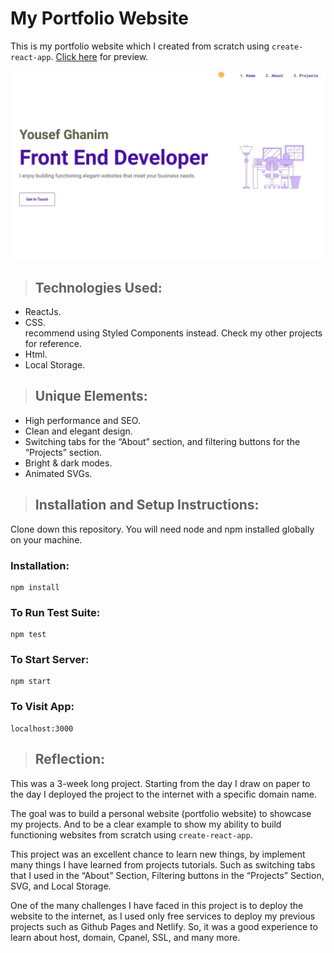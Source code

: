 # My Portfolio Website

This is my portfolio website which I created from scratch using `create-react-app`. [Click here](https://yghanim.com/) for preview.

![project logo](public/images/portfolio.jpg)

> ## Technologies Used:

- ReactJs.
- CSS.  
  recommend using Styled Components instead. Check my other projects for reference.
- Html.
- Local Storage.

> ## Unique Elements:

- High performance and SEO.
- Clean and elegant design.
- Switching tabs for the “About” section, and filtering buttons for the “Projects” section.
- Bright & dark modes.
- Animated SVGs.

> ## Installation and Setup Instructions:

Clone down this repository. You will need node and npm installed globally on your machine.

### Installation:

```
npm install
```

### To Run Test Suite:

```
npm test
```

### To Start Server:

```
npm start
```

### To Visit App:

```
localhost:3000
```

> ## Reflection:

This was a 3-week long project. Starting from the day I draw on paper to the day I deployed the project to the internet with a specific domain name.

The goal was to build a personal website (portfolio website) to showcase my projects. And to be a clear example to show my ability to build functioning websites from scratch using `create-react-app`.

This project was an excellent chance to learn new things, by implement many things I have learned from projects tutorials. Such as switching tabs that I used in the “About” Section, Filtering buttons in the “Projects” Section, SVG, and Local Storage.

One of the many challenges I have faced in this project is to deploy the website to the internet, as I used only free services to deploy my previous projects such as Github Pages and Netlify. So, it was a good experience to learn about host, domain, Cpanel, SSL, and many more.
